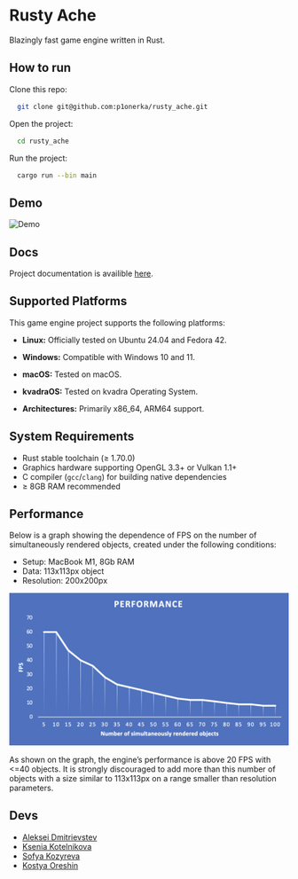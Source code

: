 # Rusty Ache
Blazingly fast game engine written in Rust.

## How to run
Clone this repo:
```bash
  git clone git@github.com:p1onerka/rusty_ache.git
```
Open the project:
```bash
  cd rusty_ache
```
Run the project:
```bash
  cargo run --bin main
```

## Demo

![Demo](resources/demo_gif.gif)

## Docs
Project documentation is availible [here](https://p1onerka.github.io/rusty_ache/rusty_ache/index.html).

## Supported Platforms

This game engine project supports the following platforms:

- **Linux:** Officially tested on Ubuntu 24.04 and Fedora 42.
- **Windows:** Compatible with Windows 10 and 11.
- **macOS:** Tested on macOS.
- **kvadraOS:** Tested on kvadra Operating System.

- **Architectures:** Primarily x86_64, ARM64 support.

## System Requirements
- Rust stable toolchain (≥ 1.70.0)
- Graphics hardware supporting OpenGL 3.3+ or Vulkan 1.1+
- C compiler (`gcc`/`clang`) for building native dependencies
- ≥ 8GB RAM recommended

## Performance

Below is a graph showing the dependence of FPS on the number of simultaneously rendered objects, created under the following conditions:

- Setup: MacBook M1, 8Gb RAM
- Data: 113x113px object 
- Resolution: 200x200px

![Performance diagram](resources/perf_diag.png)

As shown on the graph, the engine’s performance is above 20 FPS with <=40 objects. It is strongly discouraged to add more than this number of objects with a size similar to 113x113px on a range smaller than resolution parameters.

## Devs
- [Aleksei Dmitrievstev](https://github.com/admitrievtsev)
- [Ksenia Kotelnikova](https://github.com/p1onerka)
- [Sofya Kozyreva](https://github.com/sofyak0zyreva)
- [Kostya Oreshin](https://github.com/sevenbunu)